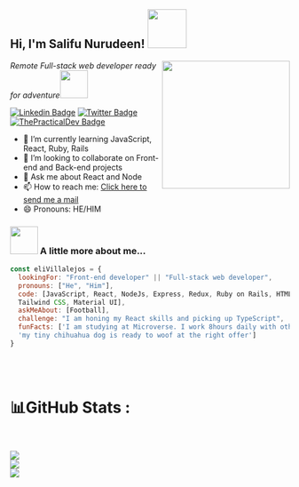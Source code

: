
<h2> Hi, I'm Salifu Nurudeen! <img src="https://media.giphy.com/media/26Fxy3Iz1ari8oytO/giphy.gif" width="70"></h2>
<img align='right' src="https://media.giphy.com/media/dWxO36Jzd6bTSt5dIY/giphy.gif" width="230">
<p><em>Remote Full-stack web developer ready for adventure</em><img src="https://media.giphy.com/media/XGma2iRIHTKkwqRkFl/giphy.gif" width="50"></p>

[![Linkedin Badge](https://img.shields.io/badge/-Salifu%20Nurudeen-blue?style=flat-square&logo=Linkedin&logoColor=white&link=https://www.linkedin.com/in/ellievillalejos/)](https://www.linkedin.com/in/nurudeen-salifu-776753244/)
[![Twitter Badge](https://img.shields.io/badge/-@alhaji_deen1_-1ca0f1?style=flat-square&labelColor=1ca0f1&logo=twitter&logoColor=white&link=https://twitter.com/miss_elliev)](https://twitter.com/Alhaji_deen1)
[![ThePracticalDev Badge](https://img.shields.io/badge/-alhajideen-0A0A0A?style=flat-square&labelColor=black&logo=dev.to&link=https://dev.to/misselliev)](https://dev.to/Alhajideen)

- 🌱 I’m currently learning JavaScript, React, Ruby, Rails 
- 👯 I’m looking to collaborate on Front-end and Back-end projects  
- 💬 Ask me about React and Node 
- 📫 How to reach me: [Click here to send me a mail](devjs.nurudeen@gmail.com) 
- 😄 Pronouns: HE/HIM 


### <img src="https://media.giphy.com/media/kbVuid1Ak3uEHJUMVO/giphy.gif" width="50"> A little more about me...  

```javascript
const eliVillalejos = {
  lookingFor: "Front-end developer" || "Full-stack web developer",
  pronouns: ["He", "Him"],
  code: [JavaScript, React, NodeJs, Express, Redux, Ruby on Rails, HTML/CSS, Semantic UI, Bootstrap, 
  Tailwind CSS, Material UI],
  askMeAbout: [Football],
  challenge: "I am honing my React skills and picking up TypeScript",
  funFacts: ['I am studying at Microverse. I work 8hours daily with other students through pair-programming', 
  'my tiny chihuahua dog is ready to woof at the right offer']
}
```

<br/>
<br/>


# 📊GitHub Stats :
<br />

![](https://github-readme-stats.vercel.app/api?username=alhajideen&show_icons=true&hide_border=true&layout=compact&langs_count=8&bg_color=0,52fa5a21,4dfcff21,c64dff21&theme=tokyonight)<br/>
![](https://github-readme-streak-stats.herokuapp.com/?user=alhajideen&theme=tokyonight&hide_border=true&area=true)<br/>
![](https://github-readme-stats.vercel.app/api/top-langs/?username=alhajideen&show_icons=true&hide_border=true&layout=compact&langs_count=8&bg_color=0,52fa5a21,4dfcff21,c64dff21&theme=tokyonight)

<br />
<br />

